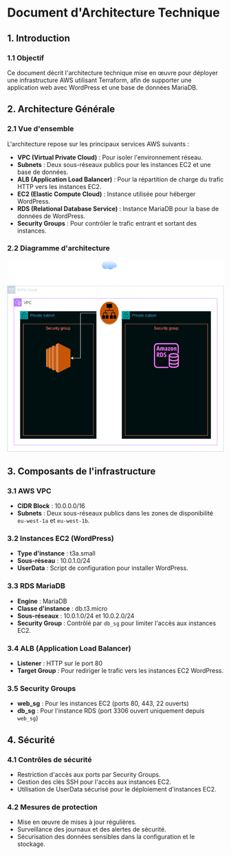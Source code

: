 # Document d'Architecture Technique

## 1. Introduction

### 1.1 Objectif
Ce document décrit l'architecture technique mise en œuvre pour déployer une infrastructure AWS utilisant Terraform, afin de supporter une application web avec WordPress et une base de données MariaDB.

## 2. Architecture Générale

### 2.1 Vue d'ensemble
L'architecture repose sur les principaux services AWS suivants :
- **VPC (Virtual Private Cloud)** : Pour isoler l'environnement réseau.
- **Subnets** : Deux sous-réseaux publics pour les instances EC2 et une base de données.
- **ALB (Application Load Balancer)** : Pour la répartition de charge du trafic HTTP vers les instances EC2.
- **EC2 (Elastic Compute Cloud)** : Instance utilisée pour héberger WordPress.
- **RDS (Relational Database Service)** : Instance MariaDB pour la base de données de WordPress.
- **Security Groups** : Pour contrôler le trafic entrant et sortant des instances.

### 2.2 Diagramme d'architecture

![Schéma de l'infrastructure](shema.png)

## 3. Composants de l'infrastructure

### 3.1 AWS VPC
- **CIDR Block** : 10.0.0.0/16
- **Subnets** : Deux sous-réseaux publics dans les zones de disponibilité `eu-west-1a` et `eu-west-1b`.

### 3.2 Instances EC2 (WordPress)
- **Type d'instance** : t3a.small
- **Sous-réseau** : 10.0.1.0/24
- **UserData** : Script de configuration pour installer WordPress.

### 3.3 RDS MariaDB
- **Engine** : MariaDB
- **Classe d'instance** : db.t3.micro
- **Sous-réseaux** : 10.0.1.0/24 et 10.0.2.0/24
- **Security Group** : Contrôlé par `db_sg` pour limiter l'accès aux instances EC2.

### 3.4 ALB (Application Load Balancer)
- **Listener** : HTTP sur le port 80
- **Target Group** : Pour rediriger le trafic vers les instances EC2 WordPress.

### 3.5 Security Groups
- **web_sg** : Pour les instances EC2 (ports 80, 443, 22 ouverts)
- **db_sg** : Pour l'instance RDS (port 3306 ouvert uniquement depuis `web_sg`)

## 4. Sécurité

### 4.1 Contrôles de sécurité
- Restriction d'accès aux ports par Security Groups.
- Gestion des clés SSH pour l'accès aux instances EC2.
- Utilisation de UserData sécurisé pour le déploiement d'instances EC2.

### 4.2 Mesures de protection
- Mise en œuvre de mises à jour régulières.
- Surveillance des journaux et des alertes de sécurité.
- Sécurisation des données sensibles dans la configuration et le stockage.
